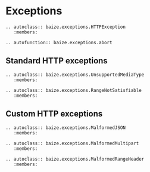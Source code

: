 # Exceptions

```eval_rst
.. autoclass:: baize.exceptions.HTTPException
   :members:
```

```eval_rst
.. autofunction:: baize.exceptions.abort
```

## Standard HTTP exceptions

```eval_rst
.. autoclass:: baize.exceptions.UnsupportedMediaType
   :members:
```

```eval_rst
.. autoclass:: baize.exceptions.RangeNotSatisfiable
   :members:
```

## Custom HTTP exceptions

```eval_rst
.. autoclass:: baize.exceptions.MalformedJSON
   :members:
```

```eval_rst
.. autoclass:: baize.exceptions.MalformedMultipart
   :members:
```

```eval_rst
.. autoclass:: baize.exceptions.MalformedRangeHeader
   :members:
```
